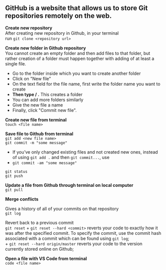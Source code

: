 ## GitHub is a website that allows us to store Git repositories remotely on the web.

**Create new repository**  
After creating new repository in Github, in your terminal  
run `git clone <repository url>`

**Create new folder in Github repository**  
You cannot create an empty folder and then add files to that folder, but rather creation of a folder must happen together with adding of at least a single file.
- Go to the folder inside which you want to create another folder
- Click on "New file"
- On the text field for the file name, first write the folder name you want to create
- **Then type / .** This creates a folder
- You can add more folders similarly
- Give the new file a name
- Finally, click "Commit new file".

**Create new file from terminal**  
`touch <file name>`

**Save file to Github from terminal**  
`git add <new file name>`  
`git commit -m "some message"`

   + If you’ve only changed existing files and not created new ones, instead of using `git add .` and then `git commit...`, use  
   + `git commit -am "some message"`  

`git status`  
`git push`

**Update a file from Github through terminal on local computer**  
`git pull`

**Merge conflicts**  
  
Gives a history of all of your commits on that repository  
`git log`

Revert back to a previous commit  
`git reset`
      + `git reset --hard <commit>` reverts your code to exactly how it was after the specified commit. To specify the commit, use the commit hash associated with a commit which can be found using `git log`;  
      + `git reset --hard origin/master` reverts your code to the version currently stored online on Github;

**Open a file with VS Code from terminal**  
`code <file name>`
